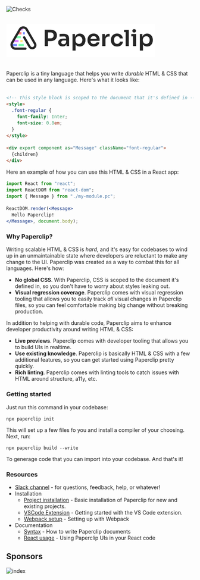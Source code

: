 ![Checks](https://github.com/crcn/paperclip/workflows/Checks/badge.svg?branch=master)

<br />

<div style="text-align: left; margin-bottom: 32px;">
  <img src="assets/logo-outline-5.png" width="400">
</div>

<!-- ✨ **Wanna kick the tires around a bit? Check out the [Playground](http://playground.paperclip.dev)!** ✨ -->


Paperclip is a tiny language that helps you write _durable_ HTML & CSS that can be used in any language. Here's what it looks like:

```html

<!-- this style block is scoped to the document that it's defined in -->
<style>
  .font-regular {
    font-family: Inter;
    font-size: 0.8em;
  }
</style>

<div export component as="Message" className="font-regular">
  {children}
</div>
```

Here an example of how you can use this HTML & CSS in a React app:

```jsx
import React from "react";
import ReactDOM from "react-dom";
import { Message } from "./my-module.pc";

ReactDOM.render(<Message>
  Hello Paperclip!
</Message>, document.body);
```

### Why Paperclip?

Writing scalable HTML & CSS is _hard_, and it's easy for codebases to wind up in an unmaintainable state where developers are reluctant to make any change to the UI. Paperclip was created as a way to combat this for all languages. Here's how:

- **No global CSS**. With Paperclip, CSS is scoped to the document it's defined in, so you don't have to worry about styles leaking out. 
- **Visual regression coverage**. Paperclip comes with visual regression tooling that allows you to easily track _all_ visual changes in Paperclip files, so you can feel comfortable making big change without breaking production. 

In addition to helping with durable code, Paperclip aims to enhance developer productivity around writing HTML & CSS:

- **Live previews**. Paperclip comes with developer tooling that allows you to build UIs in realtime. 
- **Use existing knowledge**. Paperclip is basically HTML & CSS with a few additional features, so you can get started using Paperclip pretty quickly. 
- **Rich linting**. Paperclip comes with linting tools to catch issues with HTML around structure, a11y, etc.




### Getting started

Just run this command in your codebase:

```
npx paperclip init
```

This will set up a few files fo you and install a compiler of your choosing. Next, run:

```
npx paperclip build --write
```

To generage code that you can import into your codebase. And that's it! 


### Resources

- [Slack channel](https://join.slack.com/t/paperclipglobal/shared_invite/zt-o6bbeo6d-2zdyFdR5je8PjCp6buF_Gg) - for questions, feedback, help, or whatever! 
- Installation
  - [Project installation](https://paperclip.dev/docs/) - Basic installation of Paperclip for new and existing projects.
  - [VSCode Extension](https://paperclip.dev/docs/) - Getting started with the VS Code extension.
  - [Webpack setup](https://paperclip.dev/docs/configure-webpack) - Setting up with Webpack
- Documentation
  - [Syntax](https://paperclip.dev/docs/usage-syntax) - How to write Paperclip documents
  - [React usage](https://paperclip.dev/docs/usage-react) - Using Paperclip UIs in your React code



## Sponsors

![index](https://user-images.githubusercontent.com/757408/105444620-254d8d80-5ca9-11eb-97c8-9c0fd66408d4.png)


